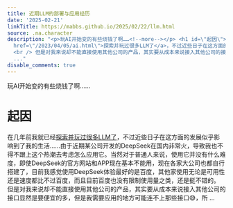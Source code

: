 ```yaml
---
title: 近期LLM的部署与应用经历
date: '2025-02-21'
linkTitle: https://mabbs.github.io/2025/02/22/llm.html
source: .na.character
description: "<p>玩AI开始变的有些烧钱了啊……<!--more--></p> <h1 id=\"起因\">起因</h1>\n<p>在几年前我就已经<a
  href=\"/2023/04/05/ai.html\">探索并玩过很多LLM了</a>，不过近些日子在这方面的发展似乎影响到了我的生活……由于近期某公司开发的DeepSeek在国内非常火，导致我也不得不跟上这个热潮去考虑怎么应用它。当然对于普通人来说，使用它并没有什么难度，即使DeepSeek的官方网站和APP现在基本不能用，现在各家大公司也都自行搭建了，目前我感觉使用DeepSeek体验最好的是百度，其他家使用无论是可用性还是速度都比不过百度，而且目前百度也没有限制使用量之类，还是挺不错的。
  <br /> 但是对我来说却不能直接使用其他公司的产品，其实要从成本来说接入其他公司的接口显然是要便宜的多，但是我需要应用的地方可能连不上那些接口\U0001F605，所
  ..."
disable_comments: true
---
```

<p>玩AI开始变的有些烧钱了啊……<!--more--></p> <h1 id="起因">起因</h1>
<p>在几年前我就已经<a href="/2023/04/05/ai.html">探索并玩过很多LLM了</a>，不过近些日子在这方面的发展似乎影响到了我的生活……由于近期某公司开发的DeepSeek在国内非常火，导致我也不得不跟上这个热潮去考虑怎么应用它。当然对于普通人来说，使用它并没有什么难度，即使DeepSeek的官方网站和APP现在基本不能用，现在各家大公司也都自行搭建了，目前我感觉使用DeepSeek体验最好的是百度，其他家使用无论是可用性还是速度都比不过百度，而且目前百度也没有限制使用量之类，还是挺不错的。 <br /> 但是对我来说却不能直接使用其他公司的产品，其实要从成本来说接入其他公司的接口显然是要便宜的多，但是我需要应用的地方可能连不上那些接口😅，所 ...